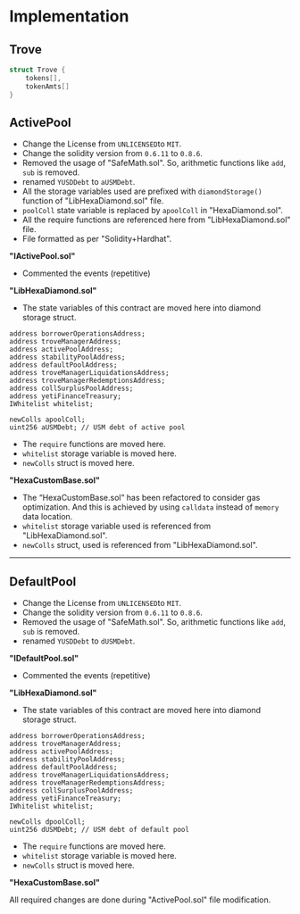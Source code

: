 # Implementation

## Trove

```c
struct Trove {
    tokens[],
    tokenAmts[]
}
```

## ActivePool

* Change the License from `UNLICENSED`to `MIT`.
* Change the solidity version from `0.6.11` to `0.8.6`.
* Removed the usage of "SafeMath.sol". So, arithmetic functions like `add`, `sub` is removed.
* renamed `YUSDDebt` to `aUSMDebt`.
* All the storage variables used are prefixed with `diamondStorage()` function of "LibHexaDiamond.sol" file.
* `poolColl` state variable is replaced by `apoolColl` in "HexaDiamond.sol".
* All the require functions are referenced here from "LibHexaDiamond.sol" file.
* File formatted as per "Solidity+Hardhat".

**"IActivePool.sol"**

* Commented the events (repetitive)

**"LibHexaDiamond.sol"**

* The state variables of this contract are moved here into diamond storage struct.

```solidity
address borrowerOperationsAddress;
address troveManagerAddress;
address activePoolAddress;
address stabilityPoolAddress;
address defaultPoolAddress;
address troveManagerLiquidationsAddress;
address troveManagerRedemptionsAddress;
address collSurplusPoolAddress;
address yetiFinanceTreasury;
IWhitelist whitelist;

newColls apoolColl;
uint256 aUSMDebt; // USM debt of active pool
```

* The `require` functions are moved here.
* `whitelist` storage variable is moved here.
* `newColls` struct is moved here.

**"HexaCustomBase.sol"**

* The “HexaCustomBase.sol” has been refactored to consider gas optimization. And this is achieved by using `calldata` instead of `memory` data location.
* `whitelist` storage variable used is referenced from "LibHexaDiamond.sol".
* `newColls` struct, used is referenced from "LibHexaDiamond.sol".

---

## DefaultPool

* Change the License from `UNLICENSED`to `MIT`.
* Change the solidity version from `0.6.11` to `0.8.6`.
* Removed the usage of "SafeMath.sol". So, arithmetic functions like `add`, `sub` is removed.
* renamed `YUSDDebt` to `dUSMDebt`.

**"IDefaultPool.sol"**

* Commented the events (repetitive)

**"LibHexaDiamond.sol"**

* The state variables of this contract are moved here into diamond storage struct.

```solidity
address borrowerOperationsAddress;
address troveManagerAddress;
address activePoolAddress;
address stabilityPoolAddress;
address defaultPoolAddress;
address troveManagerLiquidationsAddress;
address troveManagerRedemptionsAddress;
address collSurplusPoolAddress;
address yetiFinanceTreasury;
IWhitelist whitelist;

newColls dpoolColl;
uint256 dUSMDebt; // USM debt of default pool
```

* The `require` functions are moved here.
* `whitelist` storage variable is moved here.
* `newColls` struct is moved here.

**"HexaCustomBase.sol"**

All required changes are done during "ActivePool.sol" file modification.